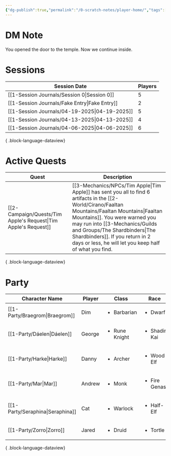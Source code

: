 ```yaml
---
{"dg-publish":true,"permalink":"/0-scratch-notes/player-home/","tags":["gardenEntry"]}
---
```


# DM Note
You opened the door to the temple. Now we continue inside.

# Sessions
| Session Date                                     | Players |
| ------------------------------------------------ | ------- |
| [[1-Session Journals/Session 0\|Session 0]]   | 5       |
| [[1-Session Journals/Fake Entry\|Fake Entry]] | 2       |
| [[1-Session Journals/04-19-2025\|04-19-2025]] | 5       |
| [[1-Session Journals/04-13-2025\|04-13-2025]] | 4       |
| [[1-Session Journals/04-06-2025\|04-06-2025]] | 6       |

{ .block-language-dataview}

# Active Quests
| Quest                                                             | Description                                                                                                                                                                                                          |
| ----------------------------------------------------------------- | -------------------------------------------------------------------------------------------------------------------------------------------------------------------------------------------------------------------- |
| [[2-Campaign/Quests/Tim Apple's Request\|Tim Apple's Request]] | [[3-Mechanics/NPCs/Tim Apple\|Tim Apple]] has sent you all to find 6 artifacts in the [[2-World/Cirano/Faaltan Mountains/Faaltan Mountains\|Faaltan Mountains]]. You were warned you may run into [[3-Mechanics/Guilds and Groups/The Shardbinders\|The Shardbinders]]. If you return in 2 days or less, he will let you keep half of what you find. |

{ .block-language-dataview}

# Party
| Character Name                      | Player | Class                         | Race                          | level | Role   |
| ----------------------------------- | ------ | ----------------------------- | ----------------------------- | ----- | ------ |
| [[1-Party/Braegrom\|Braegrom]]   | Dim    | <ul><li>Barbarian</li></ul>   | <ul><li>Dwarf</li></ul>       | 2     | Player |
| [[1-Party/Dáelen\|Dáelen]]       | George | <ul><li>Rune Knight</li></ul> | <ul><li>Shadir Kai</li></ul>  | 2     | Player |
| [[1-Party/Harke\|Harke]]         | Danny  | <ul><li>Archer</li></ul>      | <ul><li>Wood Elf</li></ul>    | 2     | Player |
| [[1-Party/Mar\|Mar]]             | Andrew | <ul><li>Monk</li></ul>        | <ul><li>Fire Genasi</li></ul> | 2     | Player |
| [[1-Party/Seraphina\|Seraphina]] | Cat    | <ul><li>Warlock</li></ul>     | <ul><li>Half-Elf</li></ul>    | 2     | Player |
| [[1-Party/Zorro\|Zorro]]         | Jared  | <ul><li>Druid</li></ul>       | <ul><li>Tortle</li></ul>      | 2     | Player |

{ .block-language-dataview}

